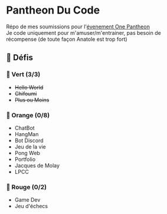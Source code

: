 # Pantheon Du Code
Répo de mes soumissions pour l'[évenement One Pantheon](https://poc.onepantheon.fr/) \
Je code uniquement pour m'amuser/m'entrainer, pas besoin de récompense (de toute façon Anatole est trop fort)

## 👟 Défis
### 📗 Vert (3/3)
- ~~Hello World~~
- ~~Chifoumi~~
- ~~Plus ou Moins~~
### 📙 Orange (0/8)
- ChatBot
- HangMan
- Bot Discord
- Jeu de la vie
- Pong Web
- Portfolio
- Jacques de Molay
- LPCC
### 📕 Rouge (0/2)
- Game Dev
- Jeu d'échecs

